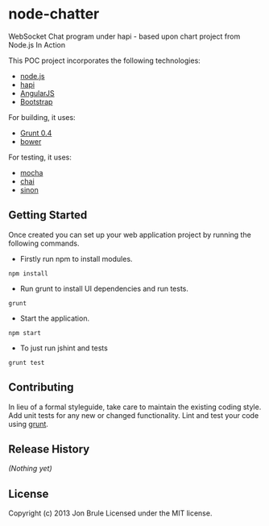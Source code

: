 # node-chatter

WebSocket Chat program under hapi - based upon chart project from Node.js In Action

This POC project incorporates the following technologies:

* [node.js](http://nodejs.org/)
* [hapi](http://spumko.github.io/)
* [AngularJS](http://angularjs.org/)
* [Bootstrap](http://getbootstrap.com/2.3.2/)

For building, it uses:

* [Grunt 0.4](http://gruntjs.com/)
* [bower](http://bower.io/)

For testing, it uses:

* [mocha](http://visionmedia.github.io/mocha/)
* [chai](http://chaijs.com/)
* [sinon](http://sinonjs.org/)

## Getting Started

Once created you can set up your web application project by running the following commands.

* Firstly run npm to install modules.

```
npm install
```

* Run grunt to install UI dependencies and run tests.

```
grunt
```

* Start the application.

```
npm start
```

* To just run jshint and tests

```
grunt test
```

## Contributing
In lieu of a formal styleguide, take care to maintain the existing coding style. Add unit tests for any new or changed functionality. Lint and test your code using [grunt](https://github.com/gruntjs/grunt).

## Release History
_(Nothing yet)_

## License
Copyright (c) 2013 Jon Brule
Licensed under the MIT license.
